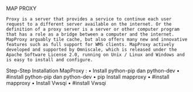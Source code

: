 MAP PROXY

	Proxy is a server that provides a service to continue each user request to a different server available on the internet. Or the definition of a proxy server is a server or other computer program that has a role as a bridge between a computer and the internet. MapProxy arguably tile cache, but also offers many new and innovative features such as full support for WMS clients. MapProxy actively developed and supported by Omniscale, which is released under the Apache Software License 2.0, running on Unix / Linux and Windows and is easy to install and configure.
Step-Step Installation MapProxy :
•	Install python-pip dan python-dev
•	#install python-pip dan python-dev
•	pip Install mapproxy
•	#install mapproxy
•	Install Vwsqi
•	#install Vwsqi
